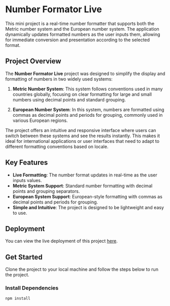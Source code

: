 # Number Formator Live

This mini project is a real-time number formatter that supports both the Metric number system and the European number system. The application dynamically updates formatted numbers as the user inputs them, allowing for immediate conversion and presentation according to the selected format.

## Project Overview

The **Number Formator Live** project was designed to simplify the display and formatting of numbers in two widely used systems:

1. **Metric Number System**: This system follows conventions used in many countries globally, focusing on clear formatting for large and small numbers using decimal points and standard grouping.
  
2. **European Number System**: In this system, numbers are formatted using commas as decimal points and periods for grouping, commonly used in various European regions.

The project offers an intuitive and responsive interface where users can switch between these systems and see the results instantly. This makes it ideal for international applications or user interfaces that need to adapt to different formatting conventions based on locale.

## Key Features

- **Live Formatting**: The number format updates in real-time as the user inputs values.
- **Metric System Support**: Standard number formatting with decimal points and grouping separators.
- **European System Support**: European-style formatting with commas as decimal points and periods for grouping.
- **Simple and Intuitive**: The project is designed to be lightweight and easy to use.

## Deployment

You can view the live deployment of this project [here](https://number-formator-live.vercel.app/).

## Get Started

Clone the project to your local machine and follow the steps below to run the project.

### Install Dependencies

```bash
npm install
